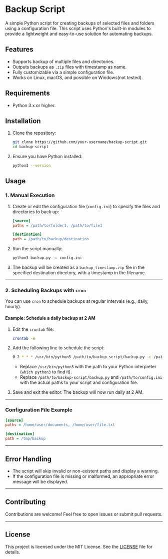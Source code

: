 # Backup Script

A simple Python script for creating backups of selected files and folders using a configuration file. This script uses Python's built-in modules to provide a lightweight and easy-to-use solution for automating backups.

## Features
- Supports backup of multiple files and directories.
- Outputs backups as `.zip` files with timestamp as name.
- Fully customizable via a simple configuration file.
- Works on Linux, macOS, and possible on Windows(not tested).

## Requirements
- Python 3.x or higher.

## Installation
1. Clone the repository:
   ```bash
   git clone https://github.com/your-username/backup-script.git
   cd backup-script
   ```

2. Ensure you have Python installed:
   ```bash
   python3 --version
   ```

## Usage
### 1. Manual Execution
1. Create or edit the configuration file (`config.ini`) to specify the files and directories to back up:
   ```ini
   [source]
   paths = /path/to/folder1, /path/to/file1

   [destination]
   path = /path/to/backup/destination
   ```

2. Run the script manually:
   ```bash
   python3 backup.py -c config.ini
   ```

3. The backup will be created as a `backup_timestamp.zip` file in the specified destination directory, with a timestamp in the filename.

---

### 2. Scheduling Backups with `cron`
You can use `cron` to schedule backups at regular intervals (e.g., daily, hourly).

#### Example: Schedule a daily backup at 2 AM
1. Edit the `crontab` file:
   ```bash
   crontab -e
   ```

2. Add the following line to schedule the script:
   ```bash
   0 2 * * * /usr/bin/python3 /path/to/backup-script/backup.py -c /path/to/config.ini
   ```

   - Replace `/usr/bin/python3` with the path to your Python interpreter (`which python3` to find it).
   - Replace `/path/to/backup-script/backup.py` and `/path/to/config.ini` with the actual paths to your script and configuration file.

3. Save and exit the editor. The backup will now run daily at 2 AM.

---


### Configuration File Example
```ini
[source]
paths = /home/user/documents, /home/user/file.txt

[destination]
path = /tmp/backup
```

---

## Error Handling
- The script will skip invalid or non-existent paths and display a warning.
- If the configuration file is missing or malformed, an appropriate error message will be displayed.

---

## Contributing
Contributions are welcome! Feel free to open issues or submit pull requests.

---

## License
This project is licensed under the MIT License. See the [LICENSE](LICENSE) file for details.
